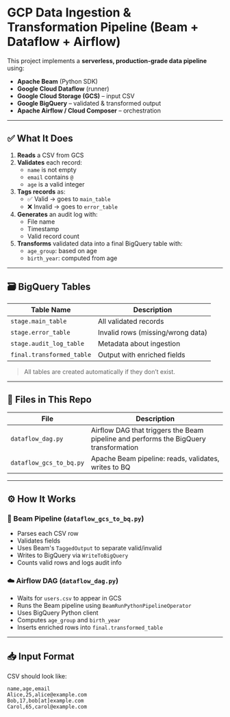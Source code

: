 # GCP Data Ingestion & Transformation Pipeline (Beam + Dataflow + Airflow)

This project implements a **serverless, production-grade data pipeline** using:

- **Apache Beam** (Python SDK)
- **Google Cloud Dataflow** (runner)
- **Google Cloud Storage (GCS)** – input CSV
- **Google BigQuery** – validated & transformed output
- **Apache Airflow / Cloud Composer** – orchestration

---

## ✅ What It Does

1. **Reads** a CSV from GCS
2. **Validates** each record:
   - `name` is not empty
   - `email` contains `@`
   - `age` is a valid integer
3. **Tags records** as:
   - ✅ Valid → goes to `main_table`
   - ❌ Invalid → goes to `error_table`
4. **Generates** an audit log with:
   - File name
   - Timestamp
   - Valid record count
5. **Transforms** validated data into a final BigQuery table with:
   - `age_group`: based on age
   - `birth_year`: computed from age

---

## 🗃️ BigQuery Tables

| Table Name                          | Description                          |
|-------------------------------------|--------------------------------------|
| `stage.main_table`                  | All validated records                |
| `stage.error_table`                 | Invalid rows (missing/wrong data)    |
| `stage.audit_log_table`            | Metadata about ingestion             |
| `final.transformed_table`          | Output with enriched fields          |

> All tables are created automatically if they don’t exist.

---

## 📁 Files in This Repo

| File | Description |
|------|-------------|
| `dataflow_dag.py` | Airflow DAG that triggers the Beam pipeline and performs the BigQuery transformation |
| `dataflow_gcs_to_bq.py` | Apache Beam pipeline: reads, validates, writes to BQ |

---

## ⚙️ How It Works

### 🐍 Beam Pipeline (`dataflow_gcs_to_bq.py`)

- Parses each CSV row
- Validates fields
- Uses Beam's `TaggedOutput` to separate valid/invalid
- Writes to BigQuery via `WriteToBigQuery`
- Counts valid rows and logs audit info

### ☁️ Airflow DAG (`dataflow_dag.py`)

- Waits for `users.csv` to appear in GCS
- Runs the Beam pipeline using `BeamRunPythonPipelineOperator`
- Uses BigQuery Python client
- Computes `age_group` and `birth_year`
- Inserts enriched rows into `final.transformed_table`

---

## 📥 Input Format

CSV should look like:

```csv
name,age,email
Alice,25,alice@example.com
Bob,17,bob[at]example.com
Carol,65,carol@example.com
